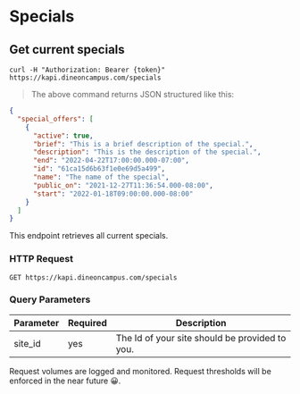 # Specials

## Get current specials

```shell
curl -H "Authorization: Bearer {token}" https://kapi.dineoncampus.com/specials
```

> The above command returns JSON structured like this:

```json
{
  "special_offers": [
    {
      "active": true,
      "brief": "This is a brief description of the special.",
      "description": "This is the description of the special.",
      "end": "2022-04-22T17:00:00.000-07:00",
      "id": "61ca15d6b63f1e0e69d5a499",
      "name": "The name of the special",
      "public_on": "2021-12-27T11:36:54.000-08:00",
      "start": "2022-01-18T09:00:00.000-08:00"
    }
  ]
}
```

This endpoint retrieves all current specials.

### HTTP Request

`GET https://kapi.dineoncampus.com/specials`

### Query Parameters

| Parameter | Required | Description                                    |
| --------- | -------- | ---------------------------------------------- |
| site_id   | yes      | The Id of your site should be provided to you. |

<aside class="success">
Request volumes are logged and monitored. Request thresholds will be enforced in the near future 😀.
</aside>
